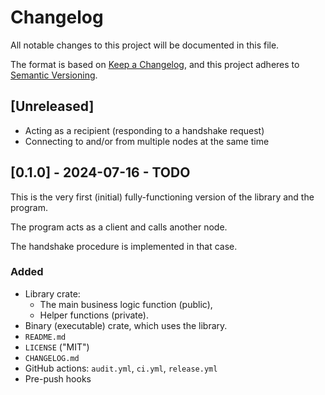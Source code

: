 # Changelog

All notable changes to this project will be documented in this file.

The format is based on [Keep a Changelog](https://keepachangelog.com/en/1.1.0/),
and this project adheres to [Semantic Versioning](https://semver.org/spec/v2.0.0.html).

## [Unreleased]

- Acting as a recipient (responding to a handshake request)
- Connecting to and/or from multiple nodes at the same time

## [0.1.0] - 2024-07-16 - TODO

This is the very first (initial) fully-functioning version of the library and the program.

The program acts as a client and calls another node.

The handshake procedure is implemented in that case.

### Added

- Library crate:
    - The main business logic function (public),
    - Helper functions (private).
- Binary (executable) crate, which uses the library.
- `README.md`
- `LICENSE` ("MIT")
- `CHANGELOG.md`
- GitHub actions: `audit.yml`, `ci.yml`, `release.yml`
- Pre-push hooks
